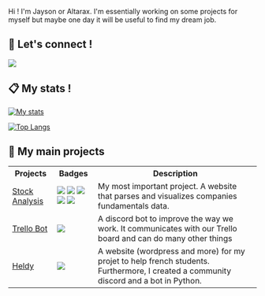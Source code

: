 Hi ! I'm Jayson or Altarax. I'm essentially working on some projects for myself but maybe one day it will be useful to find my dream job.

## 📣 Let's connect !
<p>
  <a href="https://www.linkedin.com/in/jaysondangremont/?lipi=urn%3Ali%3Apage%3Ad_flagship3_feed%3BrdPxWon%2FRoasau67qSwqfA%3D%3D"><img src="https://img.shields.io/badge/linkedin-0077B5.svg?style=for-the-badge&logo=linkedin&logoColor=white"/></a>
  <a href="mailto:dangremontjayson.pro@gmail.com><img src="https://img.shields.io/badge/e‑mail-D14836.svg?style=for-the-badge&logo=GMail&logoColor=white"/></a>
</p>

## 📋 My stats !
[![My stats](https://github-readme-stats.vercel.app/api?username=altarax&count_private=true&show_icons=true&theme=cobalt)](https://github.com/altarax/github-readme-stats)

[![Top Langs](https://github-readme-stats.vercel.app/api/top-langs/?username=altarax&layout=compact&theme=cobalt)](https://github.com/altarax/github-readme-stats)

## 🚧 My main projects

<table>
    <tr>
        <th>Projects</th>
        <th>Badges</th>
        <th>Description</th>
    </tr>
    <tr>
        <td>
            <a href="https://github.com/Altarax/Stock_analysis">Stock Analysis</a>
        </td>
        <td>
            <img src="https://img.shields.io/badge/Made%20with-Python-1f425f.svg"/>
            <img src="https://img.shields.io/badge/Made%20with-Javascript-F0DB4F"/>
            <img src="https://img.shields.io/badge/Made%20with-HTML-264de4"/>
            <img src="https://img.shields.io/badge/Made%20with-CSS-E31B59"/>
            <img src="https://img.shields.io/badge/website-down-800000"/>
        </td>
        <td>
            My most important project. A website that parses and visualizes companies fundamentals data.
        </td>
    </tr>
    <tr>
        <td>
            <a href="https://github.com/Altarax/Discord_Trello_Bot">Trello Bot</a>
        </td>
        <td>
            <img src="https://img.shields.io/badge/Made%20with-Python-1f425f.svg"/>
        </td>
        <td>
            A discord bot to improve the way we work. It communicates with our Trello board and can do many other things
        </td>
    </tr>
    <tr>
        <td>
            <a href="https://github.com/Altarax/Heldy">Heldy</a>
        </td>
        <td>
            <img src="https://img.shields.io/badge/Made%20with-Python-1f425f.svg"/>
        </td>
        <td>
            A website (wordpress and more) for my projet to help french students.
            Furthermore, I created a community discord and a bot in Python.
        </td>
    </tr>

